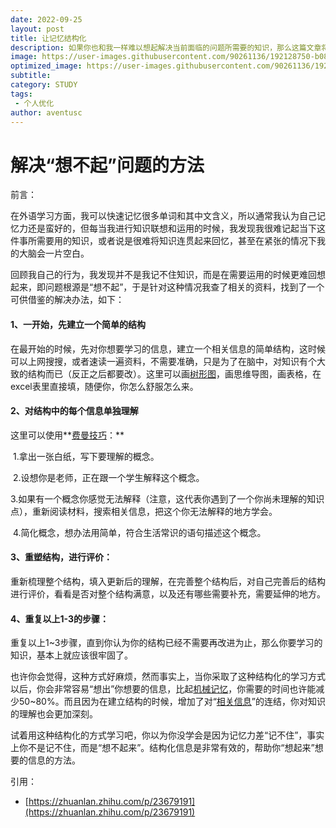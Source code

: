```yaml
---
date: 2022-09-25
layout: post
title: 让记忆结构化
description: 如果你也和我一样难以想起解决当前面临的问题所需要的知识，那么这篇文章将会给你启发。
image: https://user-images.githubusercontent.com/90261136/192128750-b08c7f7a-e430-4438-be97-87067a3e5bc8.jpg
optimized_image: https://user-images.githubusercontent.com/90261136/192128750-b08c7f7a-e430-4438-be97-87067a3e5bc8.jpg
subtitle:
category: STUDY
tags:
 - 个人优化
author: aventusc
---
```


# 解决“想不起”问题的方法

前言：

在外语学习方面，我可以快速记忆很多单词和其中文含义，所以通常我认为自己记忆力还是蛮好的，但每当我进行知识联想和运用的时候，我发现我很难记起当下这件事所需要用的知识，或者说是很难将知识连贯起来回忆，甚至在紧张的情况下我的大脑会一片空白。

回顾我自己的行为，我发现并不是我记不住知识，而是在需要运用的时候更难回想起来，即问题根源是“想不起”，于是针对这种情况我查了相关的资料，找到了一个可供借鉴的解决办法，如下：

#### **1、一开始，先建立一个简单的结构**

在最开始的时候，先对你想要学习的信息，建立一个相关信息的简单结构，这时候可以上网搜搜，或者速读一遍资料，不需要准确，只是为了在脑中，对知识有个大致的结构而已（反正之后都要改）。这里可以画[树形图](https://www.zhihu.com/search?q=树形图&search_source=Entity&hybrid_search_source=Entity&hybrid_search_extra={"sourceType"%3A"article"%2C"sourceId"%3A"23679191"})，画思维导图，画表格，在excel表里直接填，随便你，你怎么舒服怎么来。

#### **2、对结构中的每个信息单独理解**

这里可以使用**[费曼技巧](https://www.zhihu.com/search?q=费曼技巧&search_source=Entity&hybrid_search_source=Entity&hybrid_search_extra={"sourceType"%3A"article"%2C"sourceId"%3A"23679191"})：**

​    1.拿出一张白纸，写下要理解的概念。

​    2.设想你是老师，正在跟一个学生解释这个概念。

​    3.如果有一个概念你感觉无法解释（注意，这代表你遇到了一个你尚未理解的知识点），重新阅读材料，搜索相关信息，把这个你无法解释的地方学会。

​    4.简化概念，想办法用简单，符合生活常识的语句描述这个概念。

#### **3、重塑结构，进行评价：**

重新梳理整个结构，填入更新后的理解，在完善整个结构后，对自己完善后的结构进行评价，看看是否对整个结构满意，以及还有哪些需要补充，需要延伸的地方。

#### **4、重复以上1-3的步骤：**

重复以上1~3步骤，直到你认为你的结构已经不需要再改进为止，那么你要学习的知识，基本上就应该很牢固了。

也许你会觉得，这种方式好麻烦，然而事实上，当你采取了这种结构化的学习方式以后，你会非常容易“想出”你想要的信息，比起[机械记忆](https://www.zhihu.com/search?q=机械记忆&search_source=Entity&hybrid_search_source=Entity&hybrid_search_extra={"sourceType"%3A"article"%2C"sourceId"%3A"23679191"})，你需要的时间也许能减少50~80%。而且因为在建立结构的时候，增加了对“[相关信息](https://www.zhihu.com/search?q=相关信息&search_source=Entity&hybrid_search_source=Entity&hybrid_search_extra={"sourceType"%3A"article"%2C"sourceId"%3A"23679191"})”的连结，你对知识的理解也会更加深刻。



试着用这种结构化的方式学习吧，你以为你没学会是因为记忆力差“记不住”，事实上你不是记不住，而是“想不起来”。结构化信息是非常有效的，帮助你“想起来”想要的信息的方法。



引用：

- [https://zhuanlan.zhihu.com/p/23679191](https://zhuanlan.zhihu.com/p/23679191)
